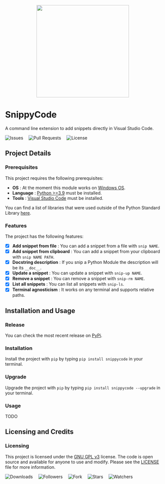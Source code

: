  <div align="center">
  <img src="https://user-images.githubusercontent.com/93403866/188535751-98022c23-8258-4db0-9816-14df7cd4cf33.png" width="300">
</div>

# SnippyCode
A command line extension to add snippets directly in Visual Studio Code.

![Issues](https://img.shields.io/github/issues/FabioFlorey/SnippyCode)&emsp;
![Pull Requests](https://img.shields.io/github/issues-pr/FabioFlorey/SnippyCode)&emsp;
![License](https://img.shields.io/github/license/FabioFlorey/SnippyCode)

## Project Details
### Prerequisites
This project requires the following prerequisites:

- **OS** : At the moment this module works on <ins>Windows OS</ins>.
- **Language** : <ins>Python >=3.9</ins> must be installed.
- **Tools** : <ins>Visual Studio Code</ins> must be installed.

You can find a list of libraries that were used outside of the Python Standard Library [here](requirements.txt).

### Features
The project has the following features:

- [x] **Add snippet from file** : You can add a snippet from a file with `snip NAME`.
- [x] **Add snippet from clipboard** : You can add a snippet from your clipboard with `snip NAME PATH`.
- [x] **Docstring description** : If you snip a Python Module the description will be its `__doc__`.
- [x] **Update a snippet** :  You can update a snippet with `snip-up NAME`.
- [x] **Remove a snippet** :  You can remove a snippet with `snip-rm NAME`.
- [x] **List all snippets** :  You can list all snippets with `snip-ls`.
- [x] **Terminal agnosticism** :  It works on any terminal and supports relative paths.

## Installation and Usage
### Release
You can check the most recent release on [PyPi](https://pypi.org/project/SnippyCode/).

### Installation
Install the project with `pip` by typing `pip install snippycode` in your terminal.

### Upgrade
Upgrade the project with `pip` by typing `pip install snippycode --upgrade` in your terminal.

### Usage
TODO


## Licensing and Credits
### Licensing
This project is licensed under the [GNU GPL v3](https://www.gnu.org/licenses/gpl-3.0.html) license. 
The code is open source and available for anyone to use and modify. Please see the [LICENSE](LICENSE.md) file for more information. 

![Downloads](https://img.shields.io/pypi/dm/snippycode)&emsp;
![Followers](https://img.shields.io/github/followers/FabioFlorey?style=social)&emsp;
![Fork](https://img.shields.io/github/forks/FabioFlorey/SnippyCode?style=social)&emsp;
![Stars](https://img.shields.io/github/stars/FabioFlorey/SnippyCode?style=social)&emsp;
![Watchers](https://img.shields.io/github/watchers/FabioFlorey/SnippyCode?style=social)&emsp;

